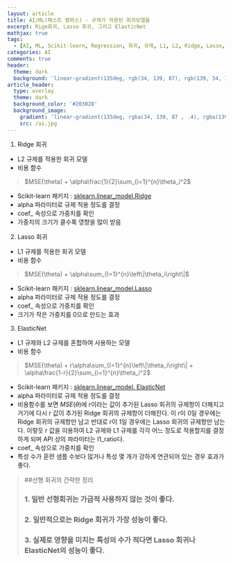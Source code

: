 ```yaml
---
layout: article
title: AI/ML(패스트 캠퍼스) - 규제가 적용된 회귀모델들
excerpt: Rige회귀, Lasso 회귀, 그리고 ElasticNet
mathjax: true
tags:
  - [AI, ML, Scikit-learn, Regression, 회귀, 규제, L1, L2, Ridge, Lasso, ElasticNet]
categories: AI
comments: true
header:
  theme: dark
  background: 'linear-gradient(135deg, rgb(34, 139, 87), rgb(139, 34, 139))'
article_header:
  type: overlay
  theme: dark
  background_color: '#203028'
  background_image:
    gradient: 'linear-gradient(135deg, rgba(34, 139, 87 , .4), rgba(139, 34, 139, .4))'
    src: /ai.jpg
---
```


1. Ridge 회귀
  - L2 규제를 적용한 회귀 모델
  - 비용 함수
   >   $MSE(\theta) + \alpha\frac{1}{2}\sum_{i=1}^{n}\theta_i^2$
  - Scikit-learn 패키지 : [sklearn.linear_model.Ridge](https://scikit-learn.org/stable/modules/generated/sklearn.linear_model.Ridge.html#sklearn.linear_model.Ridge)
  - alpha 파라미터로 규제 적용 정도를 결정
  - coef_ 속성으로 가중치를 확인
  - 가중치의 크기가 클수록 영향을 많이 받음

2. Lasso 회귀
  - L1 규제를 적용한 회귀 모델
  - 비용 함수
   >  $MSE(\theta) + \alpha\sum_{I=1}^{n}\left\|\theta_i\right\|$
  - Scikit-learn 패키지 : [sklearn.linear_model.Lasso](https://scikit-learn.org/stable/modules/generated/sklearn.linear_model.Lasso.html#sklearn.linear_model.Lasso)
  -  alpha 파라미터로 규제 적용 정도를 결정
  - coef_ 속성으로 가중치를 확인
  - 크기가 작은 가중치를 0으로 만드는 효과

3. ElasticNet
  - L1 규제와 L2 규제를 혼합하여 사용하는 모델
  - 비용 함수
   > $MSE(\theta) + r\alpha\sum_{I=1}^{n}\left\|\theta_i\right\| + \alpha\frac{1-r}{2}\sum_{i=1}^{n}\theta_i^2$
  - Scikit-learn 패키지 : [sklearn.linear_model. ElasticNet](https://scikit-learn.org/stable/modules/generated/sklearn.linear_model.ElasticNet.html#sklearn.linear_model.ElasticNet)
  - alpha 파라미터로 규제 적용 정도를 결정
  - 비용함수를 보면 $MSE(\theta)$에 r이라는 값이 추가된 Lasso 회귀의 규제항이 더해지고 거기에 다시 r 값이 추가된 Ridge 회귀의 규제항이 더해진다. 이 r이 0일 경우에는 Ridge 회귀의 규제항만 남고 반대로 r이 1일 경우에는 Lasso 회귀의 규제항만 남는다. 이렇듯 r 값을 이용하여 L2 규제와 L1 규제를 각각 어느 정도로 적용할지를 결정하게 되며 API 상의 파라미터는 l1_ratio다.
  - coef_ 속성으로 가중치를 확인
  - 특성 수가 훈련 샘플 수보다 많거나 특성 몇 개가 강하게 연관되어 있는 경우 효과가 좋다.

> ##선형 회귀의 간략한 정리
>
> ### 1. 일반 선형회귀는 가급적 사용하지 않는 것이 좋다.
> ### 2. 일반적으로는 Ridge 회귀가 가장 성능이 좋다.
> ### 3. 실제로 영향을 미치는 특성의 수가 적다면 Lasso 회귀나 ElasticNet의 성능이 좋다.
